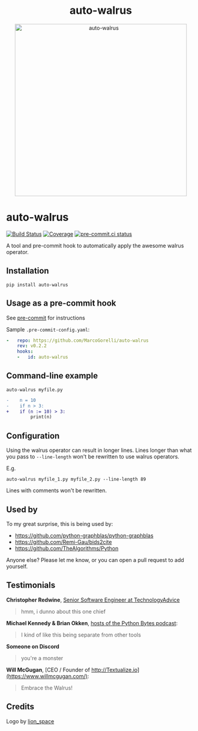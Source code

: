 <h1 align="center">
auto-walrus
</h1>

<p align="center">
<img width="458" alt="auto-walrus" src="https://user-images.githubusercontent.com/33491632/195613331-f7442140-09da-4376-90aa-2ac4aaa242fa.png">
</p>

auto-walrus
===========
[![Build Status](https://github.com/MarcoGorelli/auto-walrus/workflows/tox/badge.svg)](https://github.com/MarcoGorelli/auto-walrus/actions?workflow=tox)
[![Coverage](https://codecov.io/gh/MarcoGorelli/auto-walrus/branch/main/graph/badge.svg)](https://codecov.io/gh/MarcoGorelli/auto-walrus)
[![pre-commit.ci status](https://results.pre-commit.ci/badge/github/MarcoGorelli/auto-walrus/main.svg)](https://results.pre-commit.ci/latest/github/MarcoGorelli/auto-walrus/main)


A tool and pre-commit hook to automatically apply the awesome walrus operator.


## Installation

```console
pip install auto-walrus
```

## Usage as a pre-commit hook

See [pre-commit](https://github.com/pre-commit/pre-commit) for instructions

Sample `.pre-commit-config.yaml`:

```yaml
-   repo: https://github.com/MarcoGorelli/auto-walrus
    rev: v0.2.2
    hooks:
    -   id: auto-walrus
```

## Command-line example

```console
auto-walrus myfile.py
```

```diff
-    n = 10
-    if n > 3:
+    if (n := 10) > 3:
         print(n)
```

## Configuration

Using the walrus operator can result in longer lines. Lines longer than what you
pass to ``--line-length`` won't be rewritten to use walrus operators.

E.g.
```
auto-walrus myfile_1.py myfile_2.py --line-length 89
```

Lines with comments won't be rewritten.

## Used by

To my great surprise, this is being used by:

- https://github.com/python-graphblas/python-graphblas
- https://github.com/Remi-Gau/bids2cite
- https://github.com/TheAlgorithms/Python

Anyone else? Please let me know, or you can open a pull request to add yourself.

## Testimonials

**Christopher Redwine**, [Senior Software Engineer at TechnologyAdvice](https://github.com/chrisRedwine)

> hmm, i dunno about this one chief

**Michael Kennedy & Brian Okken**, [hosts of the Python Bytes podcast](https://pythonbytes.fm/):

> I kind of like this being separate from other tools

**Someone on Discord**

> you're a monster

**Will McGugan**, [CEO / Founder of http://Textualize.io](https://www.willmcgugan.com/):

> Embrace the Walrus!

## Credits

Logo by [lion_space](https://www.fiverr.com/lion_space)
